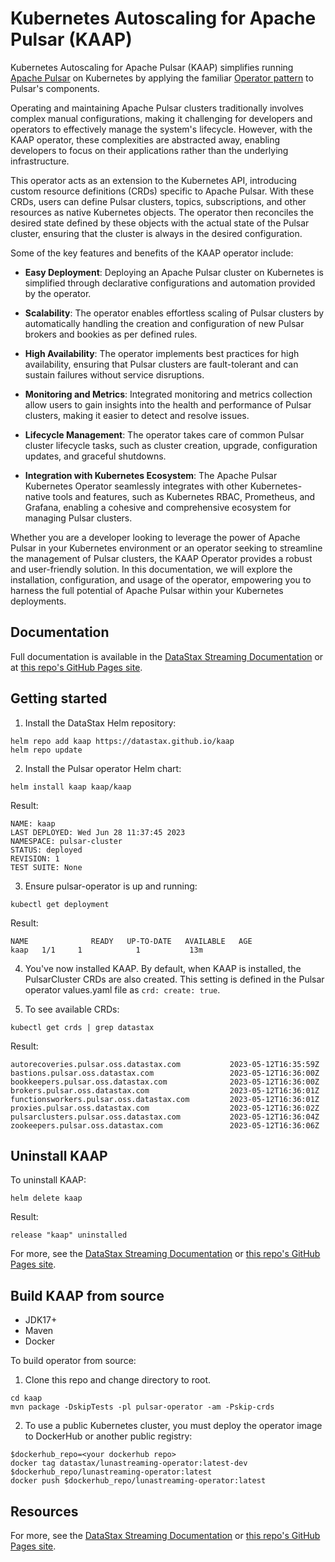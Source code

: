 # Kubernetes Autoscaling for Apache Pulsar (KAAP)

Kubernetes Autoscaling for Apache Pulsar (KAAP) simplifies running [Apache Pulsar](https://pulsar.apache.org) on Kubernetes by applying the familiar [Operator pattern](https://kubernetes.io/docs/concepts/extend-kubernetes/operator/) to Pulsar's components.

Operating and maintaining Apache Pulsar clusters traditionally involves complex manual configurations, making it challenging for developers and operators to effectively manage the system's lifecycle. However, with the KAAP operator, these complexities are abstracted away, enabling developers to focus on their applications rather than the underlying infrastructure.

This operator acts as an extension to the Kubernetes API, introducing custom resource definitions (CRDs) specific to Apache Pulsar. With these CRDs, users can define Pulsar clusters, topics, subscriptions, and other resources as native Kubernetes objects. The operator then reconciles the desired state defined by these objects with the actual state of the Pulsar cluster, ensuring that the cluster is always in the desired configuration.

Some of the key features and benefits of the KAAP operator include:

- **Easy Deployment**: Deploying an Apache Pulsar cluster on Kubernetes is simplified through declarative configurations and automation provided by the operator.

- **Scalability**: The operator enables effortless scaling of Pulsar clusters by automatically handling the creation and configuration of new Pulsar brokers and bookies as per defined rules.

- **High Availability**: The operator implements best practices for high availability, ensuring that Pulsar clusters are fault-tolerant and can sustain failures without service disruptions.

- **Monitoring and Metrics**: Integrated monitoring and metrics collection allow users to gain insights into the health and performance of Pulsar clusters, making it easier to detect and resolve issues.

- **Lifecycle Management**: The operator takes care of common Pulsar cluster lifecycle tasks, such as cluster creation, upgrade, configuration updates, and graceful shutdowns.

- **Integration with Kubernetes Ecosystem**: The Apache Pulsar Kubernetes Operator seamlessly integrates with other Kubernetes-native tools and features, such as Kubernetes RBAC, Prometheus, and Grafana, enabling a cohesive and comprehensive ecosystem for managing Pulsar clusters.

Whether you are a developer looking to leverage the power of Apache Pulsar in your Kubernetes environment or an operator seeking to streamline the management of Pulsar clusters, the KAAP Operator provides a robust and user-friendly solution. In this documentation, we will explore the installation, configuration, and usage of the operator, empowering you to harness the full potential of Apache Pulsar within your Kubernetes deployments.

## Documentation

Full documentation is available in the [DataStax Streaming Documentation](https://docs.datastax.com/en/streaming/kaap-operator/index.html) or at [this repo's GitHub Pages site](https://datastax.github.io/kaap/docs/).

## Getting started

1. Install the DataStax Helm repository:
```
helm repo add kaap https://datastax.github.io/kaap
helm repo update
```
2. Install the Pulsar operator Helm chart:
```
helm install kaap kaap/kaap
```
Result:
```
NAME: kaap
LAST DEPLOYED: Wed Jun 28 11:37:45 2023
NAMESPACE: pulsar-cluster
STATUS: deployed
REVISION: 1
TEST SUITE: None
```
3. Ensure pulsar-operator is up and running:
```
kubectl get deployment
```
Result:
```
NAME              READY   UP-TO-DATE   AVAILABLE   AGE
kaap   1/1     1            1           13m
```

4. You've now installed KAAP.
By default, when KAAP is installed, the PulsarCluster CRDs are also created.
This setting is defined in the Pulsar operator values.yaml file as `crd: create: true`.

5. To see available CRDs:
```
kubectl get crds | grep datastax
```
Result:
```
autorecoveries.pulsar.oss.datastax.com           2023-05-12T16:35:59Z
bastions.pulsar.oss.datastax.com                 2023-05-12T16:36:00Z
bookkeepers.pulsar.oss.datastax.com              2023-05-12T16:36:00Z
brokers.pulsar.oss.datastax.com                  2023-05-12T16:36:01Z
functionsworkers.pulsar.oss.datastax.com         2023-05-12T16:36:01Z
proxies.pulsar.oss.datastax.com                  2023-05-12T16:36:02Z
pulsarclusters.pulsar.oss.datastax.com           2023-05-12T16:36:04Z
zookeepers.pulsar.oss.datastax.com               2023-05-12T16:36:06Z
```

## Uninstall KAAP

To uninstall KAAP:
```
helm delete kaap
```
Result:
```
release "kaap" uninstalled
```

For more, see the [DataStax Streaming Documentation](https://docs.datastax.com/en/streaming/kaap-operator/index.html) or [this repo's GitHub Pages site](https://datastax.github.io/kaap/docs/).

## Build KAAP from source

* JDK17+
* Maven
* Docker

To build operator from source:

1. Clone this repo and change directory to root.
```
cd kaap
mvn package -DskipTests -pl pulsar-operator -am -Pskip-crds
```

2. To use a public Kubernetes cluster, you must deploy the operator image to DockerHub or another public registry:
```
$dockerhub_repo=<your dockerhub repo>
docker tag datastax/lunastreaming-operator:latest-dev
$dockerhub_repo/lunastreaming-operator:latest
docker push $dockerhub_repo/lunastreaming-operator:latest
```

## Resources
For more, see the [DataStax Streaming Documentation](https://docs.datastax.com/en/streaming/kaap-operator/index.html) or [this repo's GitHub Pages site](https://datastax.github.io/kaap/docs/).
